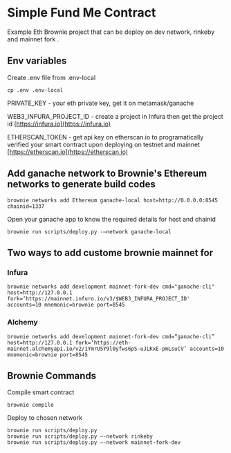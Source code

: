 # Simple Fund Me Contract

Example Eth Brownie project that can be deploy on dev network, rinkeby and mainnet fork .

## Env variables

Create .env file from .env-local 

```
cp .env .env-local
```

PRIVATE_KEY - your eth private key, get it on metamask/ganache

WEB3_INFURA_PROJECT_ID - create a project in Infura then get the project id
[https://infura.io](https://infura.io)

ETHERSCAN_TOKEN -  get api key on etherscan.io to programatically verified your smart contract upon deploying on testnet and mainnet
[https://etherscan.io](https://etherscan.io)

## Add ganache network to Brownie's Ethereum networks to generate build codes 

```
brownie networks add Ethereum ganache-local host=http://0.0.0.0:8545 chainid=1337
```

Open your ganache app to know the required details for host and chainid

```
brownie run scripts/deploy.py -—network ganache-local
```

## Two ways to add custome brownie mainnet for
### Infura
```
brownie networks add development mainnet-fork-dev cmd="ganache-cli" host=http://127.0.0.1 fork=‘https://mainnet.infuro.io/v3/$WEB3_INFURA_PROJECT_ID' accounts=10 mnemonic=brownie port=8545
```

### Alchemy

```
brownie networks add development mainnet-fork-dev cmd=“ganache-cli” host=http://127.0.0.1 fork=‘https://eth-mainnet.alchemyapi.io/v2/1YmrU5Y9l0yfws6pS-uJLKxE-pmLsuCV’ accounts=10 mnemonic=brownie port=8545
```

## Brownie Commands

Compile smart contract

```
brownie compile
```

Deploy to chosen network

```
brownie run scripts/deploy.py
brownie run scripts/deploy.py —-network rinkeby
brownie run scripts/deploy.py —-network mainnet-fork-dev
```

